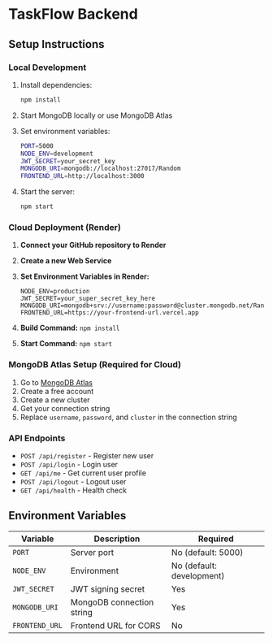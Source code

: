 # TaskFlow Backend

## Setup Instructions

### Local Development
1. Install dependencies:
   ```bash
   npm install
   ```

2. Start MongoDB locally or use MongoDB Atlas

3. Set environment variables:
   ```bash
   PORT=5000
   NODE_ENV=development
   JWT_SECRET=your_secret_key
   MONGODB_URI=mongodb://localhost:27017/Random
   FRONTEND_URL=http://localhost:3000
   ```

4. Start the server:
   ```bash
   npm start
   ```

### Cloud Deployment (Render)

1. **Connect your GitHub repository to Render**

2. **Create a new Web Service**

3. **Set Environment Variables in Render:**
   ```
   NODE_ENV=production
   JWT_SECRET=your_super_secret_key_here
   MONGODB_URI=mongodb+srv://username:password@cluster.mongodb.net/Random
   FRONTEND_URL=https://your-frontend-url.vercel.app
   ```

4. **Build Command:** `npm install`
5. **Start Command:** `npm start`

### MongoDB Atlas Setup (Required for Cloud)

1. Go to [MongoDB Atlas](https://www.mongodb.com/atlas)
2. Create a free account
3. Create a new cluster
4. Get your connection string
5. Replace `username`, `password`, and `cluster` in the connection string

### API Endpoints

- `POST /api/register` - Register new user
- `POST /api/login` - Login user
- `GET /api/me` - Get current user profile
- `POST /api/logout` - Logout user
- `GET /api/health` - Health check

## Environment Variables

| Variable | Description | Required |
|----------|-------------|----------|
| `PORT` | Server port | No (default: 5000) |
| `NODE_ENV` | Environment | No (default: development) |
| `JWT_SECRET` | JWT signing secret | Yes |
| `MONGODB_URI` | MongoDB connection string | Yes |
| `FRONTEND_URL` | Frontend URL for CORS | No | 
